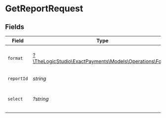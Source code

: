 # GetReportRequest


## Fields

| Field                                                                                        | Type                                                                                         | Required                                                                                     | Description                                                                                  |
| -------------------------------------------------------------------------------------------- | -------------------------------------------------------------------------------------------- | -------------------------------------------------------------------------------------------- | -------------------------------------------------------------------------------------------- |
| `format`                                                                                     | [?\TheLogicStudio\ExactPayments\Models\Operations\Format](../../Models/Operations/Format.md) | :heavy_minus_sign:                                                                           | The format of the file that will be downloaded.                                              |
| `reportId`                                                                                   | *string*                                                                                     | :heavy_check_mark:                                                                           | The ID of the report query                                                                   |
| `select`                                                                                     | *?string*                                                                                    | :heavy_minus_sign:                                                                           | The fields that will be returned in the report.                                              |